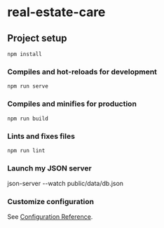 # real-estate-care

## Project setup

```
npm install
```

### Compiles and hot-reloads for development

```
npm run serve
```

### Compiles and minifies for production

```
npm run build
```

### Lints and fixes files

```
npm run lint
```

### Launch my JSON server

json-server --watch public/data/db.json

### Customize configuration

See [Configuration Reference](https://cli.vuejs.org/config/).
